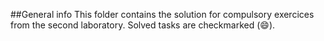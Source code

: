 ##General info
This folder contains the solution for compulsory exercices from the second laboratory. Solved tasks are checkmarked (:smile:).
